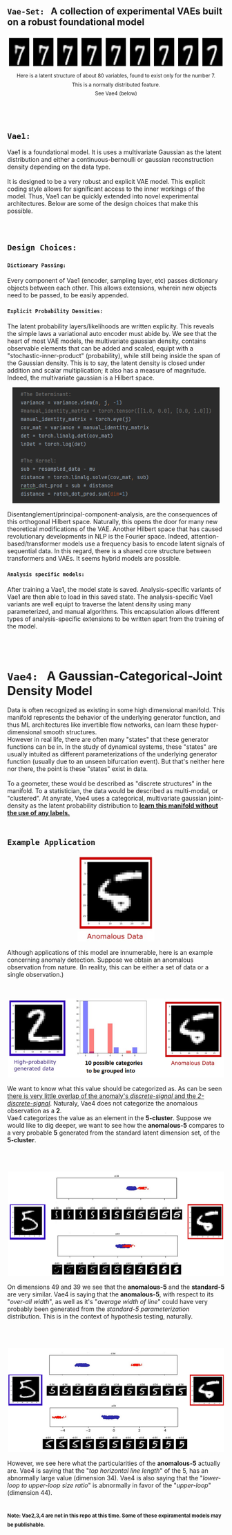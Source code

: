 ## `Vae-Set:` &nbsp; A collection of experimental VAEs built on a robust foundational model

<p align="center">
  <kbd>
  <img src="https://github.com/SB-27182/Vae_Set/blob/master/readme_images/topOfSeven.jpg" width=700 height=77 />
  </kbd>
  <br>
  <sub>Here is a latent structure of about 80 variables, found to exist only for the number 7.<br> This is a normally distributed feature. <br> See Vae4 (below)</sub> 
</p>
<br>
<br>


## `Vae1:` &nbsp;
Vae1 is a foundational model. It is uses a multivariate Gaussian as the latent distribution and either a continuous-bernoulli or gaussian reconstruction density depending on the data type.
<br>
<br>
It is designed to be a very robust and explicit VAE model. This explicit coding style allows for significant access to the inner workings of the model. Thus, Vae1 can be quickly extended into novel experimental architectures. Below are some of the design choices that make this possible.
<br>
<br>
<br>

## `Design Choices: `


#### `Dictionary Passing:`
Every component of Vae1 (encoder, sampling layer, etc) passes dictionary objects between each other. This allows extensions, wherein new objects need to be passed, to be easily appended.
<br>

#### `Explicit Probability Densities:`
The latent probability layers/likelihoods are written explicity. This reveals the simple laws a variational auto encoder must abide by. We see that the heart of most VAE models, the multivariate gaussian density, contains observable elements that can be added and scaled, equipt with a "stochastic-inner-product" (probability), while still being inside the span of the Gaussian density. This is to say, the latent density is closed under addition and scalar multiplication; it also has a measure of magnitude. Indeed, the multivariate gaussian is a Hilbert space.
<p align="center">
  <kbd>
  <img src="https://github.com/SB-27182/Vae_Set/blob/master/readme_images/explicit_probs.png" width=480 height=268 />
  </kbd>
</p>
Disentanglement/principal-component-analysis, are the consequences of this orthogonal Hilbert space. Naturally, this opens the door for many new theoretical modifications of the VAE. Another Hilbert space that has caused revolutionary developments in NLP is the Fourier space. Indeed, attention-based/transformer models use a frequency basis to encode latent signals of sequential data. In this regard, there is a shared core structure between transformers and VAEs. It seems hybrid models are possible. 
<br>

#### `Analysis specific models:`
After training a Vae1, the model state is saved. Analysis-specific variants of Vae1 are then able to load in this saved state. The analysis-specific Vae1 variants are well equipt to traverse the latent density using many parameterized, and manual algorithms. This encapsulation allows different types of analysis-specific extensions to be written apart from the training of the model.
<br>
<br>
<br>
<br>

# `Vae4:` &nbsp; A Gaussian-Categorical-Joint Density Model
Data is often recognized as existing in some high dimensional manifold. This manifold represents the behavior of the underlying generator function, and thus ML architectures like invertible flow networks, can learn these hyper-dimensional smooth structures. <br>
However in real life, there are often many "states" that these generator functions can be in. In the study of dynamical systems, these "states" are usually intuited as different parameterizations of the underlying generator function (usually due to an unseen bifurcation event). 
But that's neither here nor there, the point is these "states" exist in data.
<br>
<br>
To a geometer, these would be described as "discrete structures" in the manifold. To a statistician, the data would be described as multi-modal, or "clustered". At anyrate, Vae4 uses a categorical, multivariate gaussian joint-density as the latent probability distribution to  <ins>**learn this manifold without the use of any labels.**</ins>
<br>
<br>

## `Example Application`
<p align="center">
  <kbd>
  <img src="https://github.com/SB-27182/Vae_Set/blob/master/readme_images/anomalous1.png" width=179 height=200 />
  </kbd>
</p>
Although applications of this model are innumerable, here is an example concerning anomaly detection.
Suppose we obtain an anomalous observation from nature. (In reality, this can be either a set of data or a single observation.)
<br>
<br>
<br>
<p align="center">
  <kbd>
  <img src="https://github.com/SB-27182/Vae_Set/blob/master/readme_images/categorical1.png" width=500 height=182 />
  </kbd>
</p>
We want to know what this value should be categorized as. As can be seen <ins>there is very little overlap of the anomaly's <i>discrete-signal</i> and the <i>2-discrete-signal</i></ins>. Naturaly, Vae4 does not categorize the anomalous observation as a <b>2</b>.
<br>
Vae4 categorizes the value as an element in the <b>5-cluster</b>. Suppose we would like to dig deeper, we want to see how the <b>anomalous-5</b> compares to a very probable <b>5</b> generated from the standard latent dimension set, of the <b>5-cluster</b>.
<br>
<br>
<br>
<br>
<p align="center">
  <kbd>
  <img src="https://github.com/SB-27182/Vae_Set/blob/master/readme_images/similarity1.png" width=500 height=241 />
  </kbd>
</p>
On dimensions 49 and 39 we see that the <b>anomalous-5</b> and the <b>standard-5</b> are very similar. Vae4 is saying that the <b>anomalous-5</b>, with respect to its "<i>over-all width</i>", as well as it's "<i>average width of line</i>" could have very probably been generated from the <i>standard-5 parameterization</i> distribution. This is in the context of hypothesis testing, naturally.
<br>
<br>
<br>
<br>
<p align="center">
  <kbd>
  <img src="https://github.com/SB-27182/Vae_Set/blob/master/readme_images/difference1.png" width=500 height=241 />
  </kbd>
</p>
However, we see here what the particularities of the <b>anomalous-5</b> actually are. Vae4 is saying that the "<i>top horizontal line length</i>" of the 5, has an abnormally large value (dimension 34). Vae4 is also saying that the "<i>lower-loop to upper-loop size ratio</i>" is abnormally in favor of the "<i>upper-loop</i>" (dimension 44).

<br>
<br>

 <sub>**Note: Vae2,3,4 are not in this repo at this time. Some of these expiramental models may be publishable.**</sub> 
